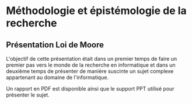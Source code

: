 # Méthodologie et épistémologie de la recherche

## Présentation Loi de Moore

L'objectif de cette présentation était dans un premier temps de faire un premier pas vers le monde de la recherche en informatique et dans un deuxième temps de présenter de manière suscinte un sujet complexe appartenant au domaine de l'informatique.

Un rapport en PDF est disponible ainsi que le support PPT utilisé pour présenter le sujet. 
